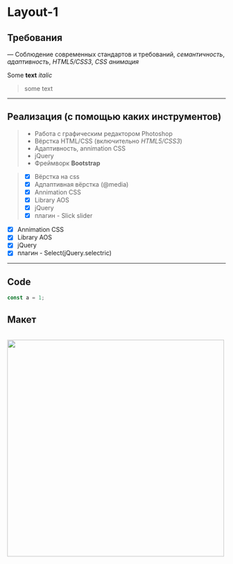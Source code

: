 # Layout-1

## Требования
— Соблюдение современных стандартов и требований, _семантичность_, _адаптивность_, _HTML5/CSS3_, _CSS анимация_

Some **text** _italic_

> some text
---
## Реализация (с помощью каких инструментов)

> - Работа с графическим редактором Photoshop
> - Вёрстка HTML/CSS (включительно _HTML5/CSS3_)
> - Адаптивность, annimation CSS
> - jQuery
> - Фреймворк **Bootstrap**

> - [x] Вёрстка на css
> - [x] Адпаптивная вёрстка (@media)
> - [x] Annimation CSS
> - [x] Library AOS
> - [x] jQuery
> - [x] плагин - Slick slider
- [x] Annimation CSS
- [x] Library AOS
- [x] jQuery
- [x] плагин - Select(jQuery.selectric)
---
## Code
```js
const a = 1;

```
## Макет

<br>
<img height="500" width="500" src="https://github.com/GeorgGeo/Layout-1/blob/master/web_coder_test.png">
</br>
